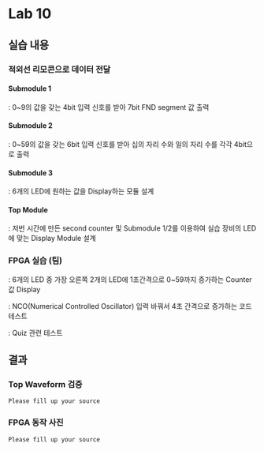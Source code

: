 # Lab 10

## 실습 내용

### **적외선 리모콘으로 데이터 전달**

#### **Submodule 1**
: 0~9의 값을 갖는 4bit 입력 신호를 받아 7bit FND  segment  값 출력

#### **Submodule 2**
: 0~59의 값을 갖는 6bit 입력 신호를 받아 십의 자리 수와 일의 자리 수를 각각 4bit으로 출력

#### **Submodule 3**
: 6개의 LED에 원하는 값을 Display하는 모듈 설계

#### **Top Module**
: 저번 시간에 만든 second counter  및 Submodule 1/2를 이용하여  실습 장비의 LED에 맞는 Display Module 설계

### FPGA 실습 (팀)
: 6개의 LED 중  가장 오른쪽 2개의 LED에 1초간격으로 0~59까지 증가하는 Counter 값 Display

: NCO(Numerical Controlled Oscillator) 입력 바꿔서 4초 간격으로 증가하는 코드 테스트

: Quiz 관련 테스트



## 결과
### **Top Waveform 검증**
 
 `Please fill up your source`
     
### **FPGA 동작 사진**
 
`Please fill up your source`

<!--stackedit_data:
eyJoaXN0b3J5IjpbLTEyODU2NDU1MjgsLTIwODg3NDY2MTIsLT
MwMzA1MjM4MV19
-->